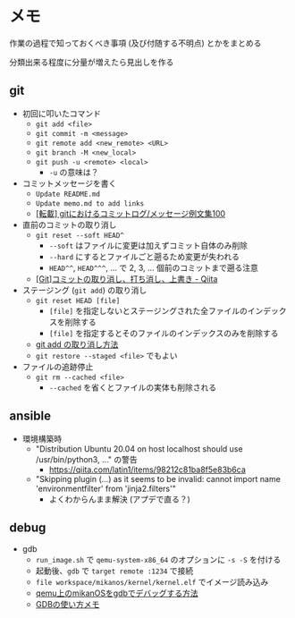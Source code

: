 # メモ
作業の過程で知っておくべき事項 (及び付随する不明点) とかをまとめる

分類出来る程度に分量が増えたら見出しを作る

## git
- 初回に叩いたコマンド
    - `git add <file>`
    - `git commit -m <message>`
    - `git remote add <new_remote> <URL>`
    - `git branch -M <new_local>`
    - `git push -u <remote> <local>`
        - `-u` の意味は？
- コミットメッセージを書く
    - `Update README.md`
    - `Update memo.md to add links`
    - [\[転載\] gitにおけるコミットログ/メッセージ例文集100](https://gist.github.com/mono0926/e6ffd032c384ee4c1cef5a2aa4f778d7)
- 直前のコミットの取り消し
    - `git reset --soft HEAD^`
        - `--soft` はファイルに変更は加えずコミット自体のみ削除
        - `--hard` にするとファイルごと遡るため変更が失われる
        - `HEAD^^`, `HEAD^^^`, ... で 2, 3, ... 個前のコミットまで遡る注意
    - [\[Git\]コミットの取り消し、打ち消し、上書き - Qiita](https://qiita.com/shuntaro_tamura/items/06281261d893acf049ed)
- ステージング (`git add`) の取り消し
    - `git reset HEAD [file]`
        - `[file]` を指定しないとステージングされた全ファイルのインデックスを削除する
        - `[file]` を指定するとそのファイルのインデックスのみを削除する
    - [git add の取り消し方法](https://proengineer.internous.co.jp/content/columnfeature/6969)
    - `git restore --staged <file>` でもよい
- ファイルの追跡停止
    - `git rm --cached <file>`
        - `--cached` を省くとファイルの実体も削除される

## ansible
- 環境構築時
    - "Distribution Ubuntu 20.04 on host localhost should use /usr/bin/python3, ..." の警告
        - https://qiita.com/latin1/items/98212c81ba8f5e83b6ca
    - "Skipping plugin (...) as it seems to be invalid: cannot import name 'environmentfilter' from 'jinja2.filters'"
        - よくわからんまま解決 (アプデで直る？)

## debug
- gdb
    - `run_image.sh` で `qemu-system-x86_64` のオプションに `-s -S` を付ける
    - 起動後、`gdb` で `target remote :1234` で接続
    - `file workspace/mikanos/kernel/kernel.elf` でイメージ読み込み
    - [qemu上のmikanOSをgdbでデバッグする方法](https://tomiylab.com/2021/09/gdb-mikanos/)
    - [GDBの使い方メモ](https://nkon.github.io/Gdb-basic/)